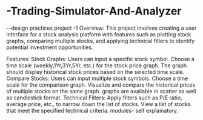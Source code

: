 # -Trading-Simulator-And-Analyzer
--design practices project -1
Overview:
This project involves creating a user interface for a stock analysis platform with features such as plotting stock graphs, comparing multiple stocks, and applying technical filters to identify potential investment opportunities.

Features:
Stock Graphs:
Users can input a specific stock symbol.
Choose a time scale (weekly,1Yr,3Yr,5Yr, etc.) for the stock price graph.
The graph should display historical stock prices based on the selected time scale.
Compare Stocks:
Users can input multiple stock symbols.
Choose a time scale for the comparison graph.
Visualize and compare the historical prices of multiple stocks on the same graph.
graphs are available in scatter as well as candlestick format.
Technical Filters:
Apply filters such as P/E ratio, average price, etc., to narrow down the list of stocks.
View a list of stocks that meet the specified technical criteria.
modules- self explainatory.
